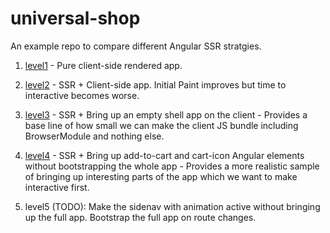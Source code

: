 # universal-shop

An example repo to compare different Angular SSR stratgies.

1. [level1](https://github.com/vikerman/universal-shop/tree/master/level1/universal-shop) - Pure client-side rendered app.

2. [level2](https://github.com/vikerman/universal-shop/tree/master/level2/universal-shop) - SSR + Client-side app. Initial Paint improves but time to interactive becomes worse.

3. [level3](https://github.com/vikerman/universal-shop/tree/master/level3/universal-shop) - SSR + Bring up an empty shell app on the client - Provides a base line of how small we can make the client JS bundle including BrowserModule and nothing else.

4. [level4](https://github.com/vikerman/universal-shop/tree/master/level4/universal-shop) - SSR + Bring up add-to-cart and cart-icon Angular elements without bootstrapping the whole app  - Provides a more realistic sample of bringing up interesting parts of the app which we want to make interactive first.

5. level5 (TODO): Make the sidenav with animation active without bringing up the full app. Bootstrap the full app on route changes.
